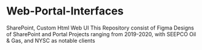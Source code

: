# Web-Portal-Interfaces
SharePoint, Custom Html Web UI
This Repository consist of Figma Designs of SharePoint and Portal Projects ranging from 2019-2020, with SEEPCO Oil & Gas, and NYSC as notable clients
